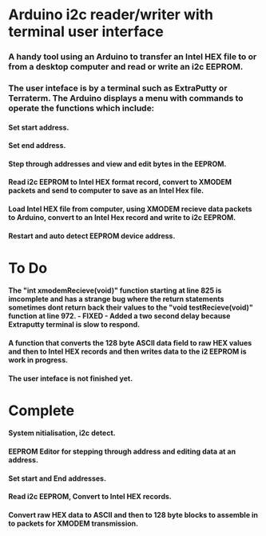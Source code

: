 # Arduino i2c reader/writer with terminal user interface

### A handy tool using an Arduino to transfer an Intel HEX file to or from a desktop computer and read or write an i2c EEPROM.
### The user inteface is by a terminal such as ExtraPutty or Terraterm. The Arduino displays a menu with commands to operate the functions which include:

#### Set start address.
#### Set end address.
#### Step through addresses and view and edit bytes in the EEPROM.
#### Read i2c EEPROM to Intel HEX format record, convert to XMODEM packets and send to computer to save as an Intel Hex file.
#### Load Intel HEX file from computer, using XMODEM recieve data packets to Arduino, convert to an Intel Hex record and write to i2c EEPROM.
#### Restart and auto detect EEPROM device address.



# To Do

#### The "int xmodemRecieve(void)" function starting at line 825 is imcomplete and has a strange bug where the return statements sometimes dont return back their values to the "void testRecieve(void)" function at line 972. - FIXED - Added a two second delay because Extraputty terminal is slow to respond.


#### A function that converts the 128 byte ASCII data field to raw HEX values and then to Intel HEX records and then writes data to the i2 EEPROM is work in progress.

#### The user inteface is not finished yet.



# Complete

#### System nitialisation, i2c detect. 
#### EEPROM Editor for stepping through address and editing data at an address. 
#### Set start and End addresses.
#### Read i2c EEPROM, Convert to Intel HEX records.
#### Convert raw HEX data to ASCII and then to 128 byte blocks to assemble in to packets for XMODEM transmission.
